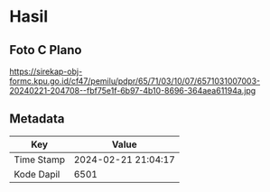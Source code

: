 # Hasil

## Foto C Plano

https://sirekap-obj-formc.kpu.go.id/cf47/pemilu/pdpr/65/71/03/10/07/6571031007003-20240221-204708--fbf75e1f-6b97-4b10-8696-364aea61194a.jpg


## Metadata

| Key        | Value               |
| ---------- | ------------------- |
| Time Stamp | 2024-02-21 21:04:17 |
| Kode Dapil | 6501                |



